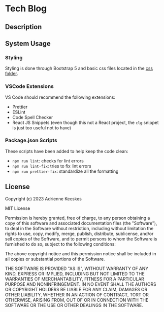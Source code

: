 # Tech Blog

## Description

## System Usage
### Styling
Styling is done through Bootstrap 5 and basic css files located in the [css folder](/public/assets/css/).

### VSCode Extensions
VS Code should recommend the following extensions:
- Prettier
- ESLint
- Code Spell Checker
- React JS Snippets (even though this not a React project, the `clg` snippet is just too useful not to have)

### Package.json Scripts
These scripts have been added to help keep the code clean:
- `npm run lint`: checks for lint errors
- `npm run lint-fix`: tries to fix lint errors
- `npm run prettier-fix`: standardize all the formatting

## License

Copyright (c) 2023 Adrienne Kecskes

MIT License

Permission is hereby granted, free of charge, to any person obtaining a copy
of this software and associated documentation files (the "Software"), to deal
in the Software without restriction, including without limitation the rights
to use, copy, modify, merge, publish, distribute, sublicense, and/or sell
copies of the Software, and to permit persons to whom the Software is
furnished to do so, subject to the following conditions:

The above copyright notice and this permission notice shall be included in all
copies or substantial portions of the Software.

THE SOFTWARE IS PROVIDED "AS IS", WITHOUT WARRANTY OF ANY KIND, EXPRESS OR
IMPLIED, INCLUDING BUT NOT LIMITED TO THE WARRANTIES OF MERCHANTABILITY,
FITNESS FOR A PARTICULAR PURPOSE AND NONINFRINGEMENT. IN NO EVENT SHALL THE
AUTHORS OR COPYRIGHT HOLDERS BE LIABLE FOR ANY CLAIM, DAMAGES OR OTHER
LIABILITY, WHETHER IN AN ACTION OF CONTRACT, TORT OR OTHERWISE, ARISING FROM,
OUT OF OR IN CONNECTION WITH THE SOFTWARE OR THE USE OR OTHER DEALINGS IN THE
SOFTWARE.
